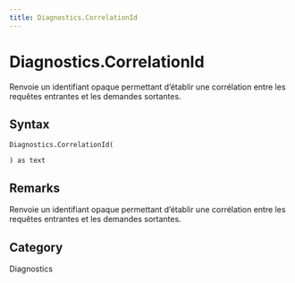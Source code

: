 ```yaml
---
title: Diagnostics.CorrelationId
---
```


# Diagnostics.CorrelationId


Renvoie un identifiant opaque permettant d’établir une corrélation entre les requêtes entrantes et les demandes sortantes.


## Syntax

```powerquery
Diagnostics.CorrelationId(

) as text
```


## Remarks

Renvoie un identifiant opaque permettant d’établir une corrélation entre les requêtes entrantes et les demandes sortantes.



## Category
Diagnostics
